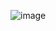 ![image](https://user-images.githubusercontent.com/63789702/187471092-ad860dd5-9711-458d-89a9-bb0b631773d4.png)

